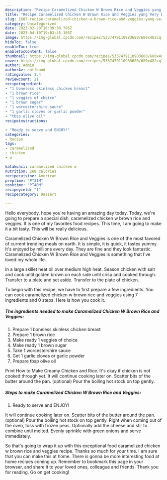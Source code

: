 ```yaml
---
description: "Recipe Caramelized Chicken W Brown Rice and Veggies yang Very Delicious"
title: "Recipe Caramelized Chicken W Brown Rice and Veggies yang Very Delicious"
slug: 1687-recipe-caramelized-chicken-w-brown-rice-and-veggies-yang-very-delicious
category: Uncategorized
date: 2023-02-28T16:39:38.795Z
date: 2023-04-10T19:03:45.105Z
image: https://img-global.cpcdn.com/recipes/5337479110983680/680x482cq70/caramelized-chicken-w-brown-rice-and-veggies-recipe-main-photo.jpg
hideToc: false
enableToc: true
enableTocContent: false
thumbnail: https://img-global.cpcdn.com/recipes/5337479110983680/680x482cq70/caramelized-chicken-w-brown-rice-and-veggies-recipe-main-photo.jpg
cover: https://img-global.cpcdn.com/recipes/5337479110983680/680x482cq70/caramelized-chicken-w-brown-rice-and-veggies-recipe-main-photo.jpg
author: Admin
authorAv: notfound
ratingvalue: 3.4
reviewcount: 21
recipeingredient:
- "1 boneless skinless chicken breast"
- "1 brown rice"
- "1 veggies of choice"
- "1 brown sugar"
- "1 worcestershire sauce"
- "1 garlic cloves or garlic powder"
- "tbsp olive oil"
recipeinstructions:

- "Ready to serve and ENJOY!"
categories:
- Recipe
tags:
- caramelized
- chicken
- w

katakunci: caramelized chicken w 
nutrition: 268 calories
recipecuisine: American
preptime: "PT31M"
cooktime: "PT40M"
recipeyield: "1"
recipecategory: Dessert

---
```



Hello everybody, hope you're having an amazing day today. Today, we're going to prepare a special dish, caramelized chicken w brown rice and veggies. It is one of my favorites food recipes. This time, I am going to make it a bit tasty. This will be really delicious.

Caramelized Chicken W Brown Rice and Veggies is one of the most favored of current trending meals on earth. It is simple, it is quick, it tastes yummy. It's enjoyed by millions every day. They are fine and they look fantastic. Caramelized Chicken W Brown Rice and Veggies is something that I've loved my whole life.

In a large skillet heat oil over medium high heat. Season chicken with salt and cook until golden brown on each side until crisp and cooked through. Transfer to a plate and set aside. Transfer to the plate of chicken.


To begin with this recipe, we have to first prepare a few ingredients. You can cook caramelized chicken w brown rice and veggies using 7 ingredients and 0 steps. Here is how you cook it.

<!--inarticleads1-->

##### The ingredients needed to make Caramelized Chicken W Brown Rice and Veggies:

1. Prepare 1 boneless skinless chicken breast
1. Prepare 1 brown rice
1. Make ready 1 veggies of choice
1. Make ready 1 brown sugar
1. Take 1 worcestershire sauce
1. Get 1 garlic cloves or garlic powder
1. Prepare tbsp olive oil


Print How to Make Creamy Chicken and Rice. It&#39;s okay if chicken is not cooked through yet. It will continue cooking later on. Scatter bits of the butter around the pan. (optional) Pour the boiling hot stock on top gently. 

<!--inarticleads2-->

##### Steps to make Caramelized Chicken W Brown Rice and Veggies:


1. Ready to serve and ENJOY!

It will continue cooking later on. Scatter bits of the butter around the pan. (optional) Pour the boiling hot stock on top gently. Right when coming out of the oven, toss with frozen peas. Optionally add the cheese and stir to combine until melted. Evenly sprinkle with green onions and serve immediately. 

So that's going to wrap it up with this exceptional food caramelized chicken w brown rice and veggies recipe. Thanks so much for your time. I am sure that you can make this at home. There is gonna be more interesting food at home recipes coming up. Remember to bookmark this page in your browser, and share it to your loved ones, colleague and friends. Thank you for reading. Go on get cooking!
